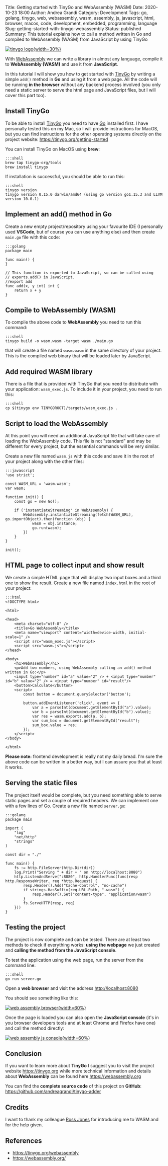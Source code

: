 Title: Getting started with TinyGo and WebAssembly (WASM)
Date: 2020-10-23 18:00
Author: Andrea Grandi
Category: Development
Tags: go, golang, tinygo, web, webassembly, wasm, assembly, js, javascript, html, browser, macos, code, development, embedded, programming, language
Slug: getting-started-with-tinygo-webassembly
Status: published
Summary: This tutorial explains how to call a method written in Go and compiled to WebAssembly (WASM) from JavaScript by using TinyGo

[![tinygo logo]({static}/images/2020/10/tinygo-logo.png){width=30%}]()

With [WebAssembly](https://webassembly.org) we can write a library in almost any language, compile it to **WebAssembly (WASM)** and use it from **JavaScript**.

In this tutorial I will show you how to get started with [TinyGo](https://tinygo.org) by writing a simple `add()` method in **Go** and using it from a web page. All the code will be running **in the browser** without any backend process involved (you only need a static server to serve the html page and JavaScript files, but I will cover this part too).

## Install TinyGo

To be able to install [TinyGo](https://tinygo.org) you need to have [Go](https://golang.org) installed first. I have personally tested this on my Mac, so I will provide instructions for MacOS, but you can find instructions for the other operating systems directly on the project website: <https://tinygo.org/getting-started>

You can install TinyGo on MacOS using **brew**:

    :::shell
    brew tap tinygo-org/tools
    brew install tinygo

If installation is successful, you should be able to run this:

    :::shell
    tinygo version
    tinygo version 0.15.0 darwin/amd64 (using go version go1.15.3 and LLVM version 10.0.1)

## Implement an add() method in Go

Create a new empty project/repository using your favourite IDE (I personally used **VSCode**, but of course you can use anything else) and then create `main.go` file with this code:

    :::golang
    package main

    func main() {
    }

    // This function is exported to JavaScript, so can be called using
    // exports.add() in JavaScript.
    //export add
    func add(x, y int) int {
        return x + y
    }

## Compile to WebAssembly (WASM)

To compile the above code to **WebAssembly** you need to run this command:

    :::shell
    tinygo build -o wasm.wasm -target wasm ./main.go

that will create a file named `wasm.wasm` in the same directory of your project. This is the compiled web binary that will be loaded later by JavaScript.

## Add required WASM library

There is a file that is provided with TinyGo that you need to distribute with your application: `wasm_exec.js`. To include it in your project, you need to run this:

    :::shell
    cp $(tinygo env TINYGOROOT)/targets/wasm_exec.js .

## Script to load the WebAssembly

At this point you will need an additional JavaScript file that will take care of loading the WebAssembly code. This file is not "standard" and may be different for every project, but the essential commands will be very similar.

Create a new file named `wasm.js` with this code and save it in the root of your project along with the other files:

    :::javascript
    'use strict';

    const WASM_URL = 'wasm.wasm';
    var wasm;

    function init() {
        const go = new Go();

        if ('instantiateStreaming' in WebAssembly) {
            WebAssembly.instantiateStreaming(fetch(WASM_URL), go.importObject).then(function (obj) {
                wasm = obj.instance;
                go.run(wasm);
            })
        }
    }

    init();

## HTML page to collect input and show result

We create a simple HTML page that will display two input boxes and a third one to show the result. Create a new file named `index.html` in the root of your project:

    :::html
    <!DOCTYPE html>

    <html>

    <head>
        <meta charset="utf-8" />
        <title>Go WebAssembly</title>
        <meta name="viewport" content="width=device-width, initial-scale=1" />
        <script src="wasm_exec.js"></script>
        <script src="wasm.js"></script>
    </head>

    <body>
        <h1>WebAssembly</h1>
        <p>Add two numbers, using WebAssembly calling an add() method written in Go:</p>
        <input type="number" id="a" value="2" /> + <input type="number" id="b" value="2" /> = <input type="number" id="result"/>
        <button>Calculate</button>
        <script>
            const button = document.querySelector('button');

            button.addEventListener('click', event => {
                var a = parseInt(document.getElementById("a").value);
                var b = parseInt(document.getElementById("b").value);
                var res = wasm.exports.add(a, b);
                var sum_box = document.getElementById("result");
                sum_box.value = res;
            });
        </script>
    </body>

    </html>

**Please note:** frontend development is really not my daily bread. I'm sure the above code can be written in a better way, but I can assure you that at least it works.

## Serving the static files

The project itself would be complete, but you need something able to serve static pages and set a couple of required headers. We can implement one with a few lines of Go. Create a new file named `server.go`:

    :::golang
    package main

    import (
        "log"
        "net/http"
        "strings"
    )

    const dir = "./"

    func main() {
        fs := http.FileServer(http.Dir(dir))
        log.Print("Serving " + dir + " on http://localhost:8080")
        http.ListenAndServe(":8080", http.HandlerFunc(func(resp http.ResponseWriter, req *http.Request) {
            resp.Header().Add("Cache-Control", "no-cache")
            if strings.HasSuffix(req.URL.Path, ".wasm") {
                resp.Header().Set("content-type", "application/wasm")
            }
            fs.ServeHTTP(resp, req)
        }))
    }

## Testing the project

The project is now complete and can be tested. There are at least two methods to check if everything works: **using the webpage** we just created and **calling the method from the JavaScript console**.

To test the application using the web page, run the server from the command line:

    :::shell
    go run server.go

Open a **web browser** and visit the address <http://localhost:8080>

You should see something like this:

[![web assembly browser]({static}/images/2020/10/tinygo_web_assembly_browser.png){width=60%}]()


Once the page is loaded you can also open the **JavaScript console** (it's in you browser developers tools and at least Chrome and Firefox have one) and call the method directly:

[![web assembly js console]({static}/images/2020/10/tinygo_web_assembly_js_console.png){width=60%}]()

## Conclusion

If you want to learn more about **TinyGo** I suggest you to visit the project website <https://tinygo.org> while more technical information and details about **WebAssembly** can be found here <https://webassembly.org>

You can find the **complete source code** of this project on **GitHub**: <https://github.com/andreagrandi/tinygo-adder>

## Credits

I want to thank my colleague [Ross Jones](https://twitter.com/rossjones) for introducing me to WASM and for the help given.

## References

- <https://tinygo.org/webassembly>
- <https://webassembly.org/>
